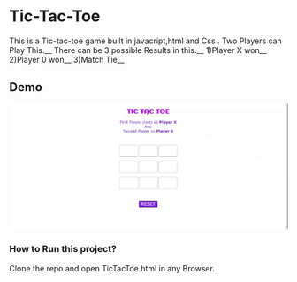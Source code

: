 # Tic-Tac-Toe
This is a Tic-tac-toe game built in javacript,html and Css .
Two Players can Play This.__
There can be 3 possible Results in this.__
1)Player X won__
2)Player 0 won__
3)Match Tie__

## Demo
![](tic.gif)


### How to Run this project?
Clone the repo and open TicTacToe.html in any Browser.
